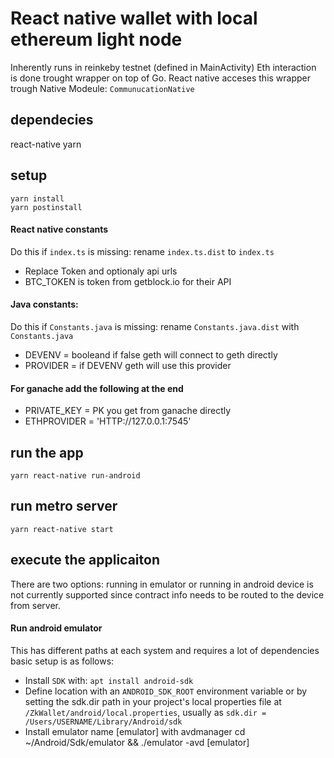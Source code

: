 # React native wallet with local ethereum light node
Inherently runs in reinkeby testnet (defined in MainActivity)
Eth interaction is done trought wrapper on top of Go.
React native acceses this wrapper trough Native Modeule: `CommunucationNative`

## dependecies
react-native
yarn

## setup
    yarn install
    yarn postinstall

#### React native constants
Do this if `index.ts` is missing:
rename  `index.ts.dist` to  `index.ts`
- Replace Token and optionaly api urls
- BTC_TOKEN is token from getblock.io for their API

#### Java constants:
Do this if `Constants.java` is missing:
rename `Constants.java.dist` with `Constants.java`
- DEVENV = booleand if false geth will connect to geth directly 
- PROVIDER = if DEVENV geth will use this provider

#### For ganache add the following at the end
- PRIVATE_KEY = PK you get from ganache directly
- ETHPROVIDER = 'HTTP://127.0.0.1:7545'

## run the app
    yarn react-native run-android

## run metro server
    yarn react-native start

## execute the applicaiton 
There are two options: running in emulator or running in android device is not currently supported since contract info needs to be routed to the device from server.
#### Run android emulator 
This has different paths at each system and requires a lot of dependencies basic setup is as follows:
 - Install `SDK` with: `apt install android-sdk`
 - Define location with an `ANDROID_SDK_ROOT` environment variable or by setting the sdk.dir path in your project's local properties file at `/ZkWallet/android/local.properties`, usually as `sdk.dir = /Users/USERNAME/Library/Android/sdk`
 - Install emulator name [emulator] with avdmanager
    cd ~/Android/Sdk/emulator && ./emulator -avd [emulator]


